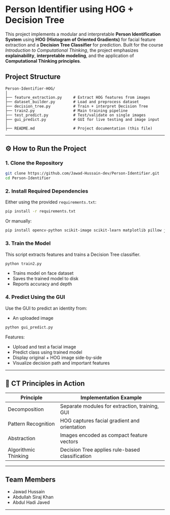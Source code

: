 # Person Identifier using HOG + Decision Tree

This project implements a modular and interpretable **Person Identification System** using **HOG (Histogram of Oriented Gradients)** for facial feature extraction and a **Decision Tree Classifier** for prediction. Built for the course *Introduction to Computational Thinking*, the project emphasizes **explainability**, **interpretable modeling**, and the application of **Computational Thinking principles**.

##  Project Structure

```
Person-Identifier-HOG/
│
├── feature_extraction.py     # Extract HOG features from images
├── dataset_builder.py        # Load and preprocess dataset
├── decision_tree.py          # Train + interpret Decision Tree
├── train2.py                 # Main training pipeline
├── test_predict.py           # Test/validate on single images
├── gui_predict.py            # GUI for live testing and image input
│               
├── README.md                 # Project documentation (this file)
```

---

## ⚙️ How to Run the Project

### 1. Clone the Repository

```bash
git clone https://github.com/Jawad-Hussain-dev/Person-Identifier.git
cd Person-Identifier
```

### 2. Install Required Dependencies

Either using the provided `requirements.txt`:

```bash
pip install -r requirements.txt
```

Or manually:

```bash
pip install opencv-python scikit-image scikit-learn matplotlib pillow joblib
```

### 3. Train the Model

This script extracts features and trains a Decision Tree classifier.

```bash
python train2.py
```

* Trains model on face dataset
* Saves the trained model to disk
* Reports accuracy and depth

### 4. Predict Using the GUI

Use the GUI to predict an identity from:

* An uploaded image

```bash
python gui_predict.py
```

Features:

* Upload and test a facial image
* Predict class using trained model
* Display original + HOG image side-by-side
* Visualize decision path and important features

---

## 🧠 CT Principles in Action

| Principle            | Implementation Example                          |
| -------------------- | ----------------------------------------------- |
| Decomposition        | Separate modules for extraction, training, GUI  |
| Pattern Recognition  | HOG captures facial gradient and orientation    |
| Abstraction          | Images encoded as compact feature vectors       |
| Algorithmic Thinking | Decision Tree applies rule-based classification |

---

## Team Members

* Jawad Hussain
* Abdullah Siraj Khan
* Abdul Hadi Javed

---

